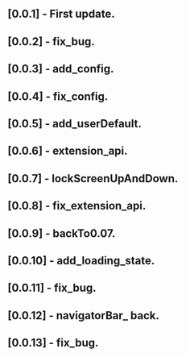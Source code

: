## [0.0.1] - First update.
## [0.0.2] - fix_bug.
## [0.0.3] - add_config.
## [0.0.4] - fix_config.
## [0.0.5] - add_userDefault.
## [0.0.6] - extension_api.
## [0.0.7] - lockScreenUpAndDown.
## [0.0.8] - fix_extension_api.
## [0.0.9] - backTo0.07.
## [0.0.10] - add_loading_state.
## [0.0.11] - fix_bug.
## [0.0.12] - navigatorBar_ back.
## [0.0.13] - fix_bug.
